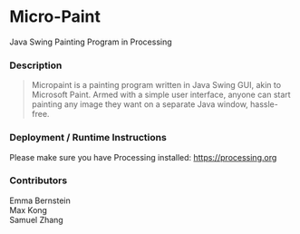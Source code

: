 # Micro-Paint
Java Swing Painting Program in Processing

### Description
> Micropaint is a painting program written in Java Swing GUI, akin to Microsoft Paint. Armed with a simple user interface, anyone can start painting any image they want on a separate Java window, hassle-free.

### Deployment / Runtime Instructions
Please make sure you have Processing installed: https://processing.org

### Contributors
Emma Bernstein  
Max Kong  
Samuel Zhang
